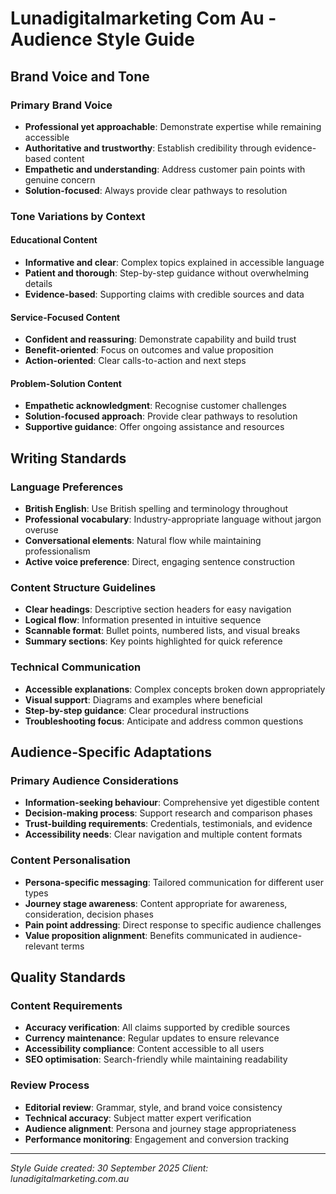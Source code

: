 # Lunadigitalmarketing Com Au - Audience Style Guide

## Brand Voice and Tone

### Primary Brand Voice
- **Professional yet approachable**: Demonstrate expertise while remaining accessible
- **Authoritative and trustworthy**: Establish credibility through evidence-based content
- **Empathetic and understanding**: Address customer pain points with genuine concern
- **Solution-focused**: Always provide clear pathways to resolution

### Tone Variations by Context

#### Educational Content
- **Informative and clear**: Complex topics explained in accessible language
- **Patient and thorough**: Step-by-step guidance without overwhelming details
- **Evidence-based**: Supporting claims with credible sources and data

#### Service-Focused Content
- **Confident and reassuring**: Demonstrate capability and build trust
- **Benefit-oriented**: Focus on outcomes and value proposition
- **Action-oriented**: Clear calls-to-action and next steps

#### Problem-Solution Content
- **Empathetic acknowledgment**: Recognise customer challenges
- **Solution-focused approach**: Provide clear pathways to resolution
- **Supportive guidance**: Offer ongoing assistance and resources

## Writing Standards

### Language Preferences
- **British English**: Use British spelling and terminology throughout
- **Professional vocabulary**: Industry-appropriate language without jargon overuse
- **Conversational elements**: Natural flow while maintaining professionalism
- **Active voice preference**: Direct, engaging sentence construction

### Content Structure Guidelines
- **Clear headings**: Descriptive section headers for easy navigation
- **Logical flow**: Information presented in intuitive sequence
- **Scannable format**: Bullet points, numbered lists, and visual breaks
- **Summary sections**: Key points highlighted for quick reference

### Technical Communication
- **Accessible explanations**: Complex concepts broken down appropriately
- **Visual support**: Diagrams and examples where beneficial
- **Step-by-step guidance**: Clear procedural instructions
- **Troubleshooting focus**: Anticipate and address common questions

## Audience-Specific Adaptations

### Primary Audience Considerations
- **Information-seeking behaviour**: Comprehensive yet digestible content
- **Decision-making process**: Support research and comparison phases
- **Trust-building requirements**: Credentials, testimonials, and evidence
- **Accessibility needs**: Clear navigation and multiple content formats

### Content Personalisation
- **Persona-specific messaging**: Tailored communication for different user types
- **Journey stage awareness**: Content appropriate for awareness, consideration, decision phases
- **Pain point addressing**: Direct response to specific audience challenges
- **Value proposition alignment**: Benefits communicated in audience-relevant terms

## Quality Standards

### Content Requirements
- **Accuracy verification**: All claims supported by credible sources
- **Currency maintenance**: Regular updates to ensure relevance
- **Accessibility compliance**: Content accessible to all users
- **SEO optimisation**: Search-friendly while maintaining readability

### Review Process
- **Editorial review**: Grammar, style, and brand voice consistency
- **Technical accuracy**: Subject matter expert verification
- **Audience alignment**: Persona and journey stage appropriateness
- **Performance monitoring**: Engagement and conversion tracking

---
*Style Guide created: 30 September 2025*
*Client: lunadigitalmarketing.com.au*
